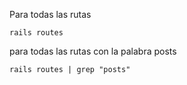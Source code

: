 Para todas las rutas 
```
rails routes
```

para todas las rutas con la palabra posts 

```
rails routes | grep "posts"
```

